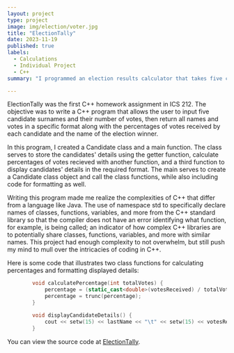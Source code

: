 ```yaml
---
layout: project
type: project
image: img/election/voter.jpg
title: "ElectionTally"
date: 2023-11-19
published: true
labels:
  - Calculations
  - Individual Project
  - C++
summary: "I programmed an election results calculator that takes five candidates and their number of votes for an ICS 212 homework assignment."

---
```



ElectionTally was the first C++ homework assignment in ICS 212. The objective was to write a C++ program that allows the user to input five candidate surnames and their number of votes, then return all names and votes in a specific format along with the percentages of votes received by each candidate and the name of the election winner.

In this program, I created a Candidate class and a main function. The class serves to store the candidates' details using the getter function, calculate percentages of votes recieved with another function, and a third function to display candidates' details in the required format. The main serves to create a Candidate class object and call the class functions, while also including code for formatting as well. 

Writing this program made me realize the complexities of C++ that differ from a language like Java. The use of namespace std to specifically declare names of classes, functions, variables, and more from the C++ standard library so that the compiler does not have an error identifying what function, for example, is being called; an indicator of how complex C++ libraries are to potentially share classes, functions, variables, and more with similar names. This project had enough complexity to not overwhelm, but still push my mind to mull over the intricacies of coding in C++.

Here is some code that illustrates two class functions for calculating percentages and formatting displayed details:

```cpp
        void calculatePercentage(int totalVotes) {
            percentage = (static_cast<double>(votesReceived) / totalVotes)*100;
            percentage = trunc(percentage);
        }

        void displayCandidateDetails() {
            cout << setw(15) << lastName << "\t" << setw(15) << votesReceived << "\t" << setw(10) << fixed << setprecision(0) << percentage << "%" << endl;
        }
```

You can view the source code at [ElectionTally](https://github.com/kngcr/ElectionTally).
